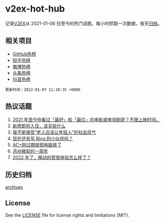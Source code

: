 # v2ex-hot-hub

 记录[V2EX](https://www.v2ex.com/)从 2021-01-06 日至今的热门话题。每小时抓取一次数据，按天[归档](archives)。
 
 ## 相关项目

- [GitHub热榜](https://github.com/lonnyzhang423/github-hot-hub)
- [知乎热榜](https://github.com/lonnyzhang423/zhihu-hot-hub)
- [微博热榜](https://github.com/lonnyzhang423/weibo-hot-hub)
- [头条热榜](https://github.com/lonnyzhang423/toutiao-hot-hub)
- [抖音热榜](https://github.com/lonnyzhang423/douyin-hot-hub)


 `更新时间：2022-01-07 11:10:35 +0800`

## 热议话题

1. [2021 年至今你看过「最好」和「最烂」的电影或电视剧是？不限上映时间。](https://www.v2ex.com/t/826710)
1. [新房即将入住，该买些什么](https://www.v2ex.com/t/826574)
1. [我不能接受“老人应该让年轻人”的社会风气](https://www.v2ex.com/t/826736)
1. [现在还有写 Blog 的小伙伴吗？](https://www.v2ex.com/t/826665)
1. [AC+刚过期就把电脑摔了](https://www.v2ex.com/t/826543)
1. [苏州微软的一周年](https://www.v2ex.com/t/826573)
1. [2022 年了，移动的宽带体验怎么样了？](https://www.v2ex.com/t/826556)

## 历史归档

[archives](archives)

## License

See the [LICENSE](LICENSE) file for license rights and limitations (MIT).
